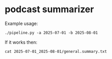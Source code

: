 # podcast summarizer

Example usage:

```
./pipeline.py -a 2025-07-01 -b 2025-08-01
```


If it works then:

```
cat 2025-07-01_2025-08-01/general.summary.txt
```
